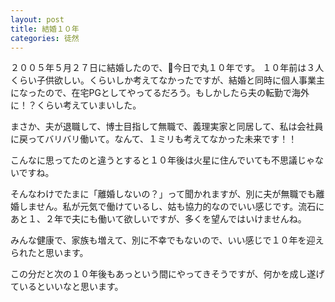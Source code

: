 ```yaml
---
layout: post
title: 結婚１０年
categories: 徒然
---
```


２００５年５月２７日に結婚したので、今日で丸１０年です。
１０年前は３人くらい子供欲しい。くらいしか考えてなかったですが、結婚と同時に個人事業主になったので、在宅PGとしてやってるだろう。もしかしたら夫の転勤で海外に！？くらい考えていまいした。

まさか、夫が退職して、博士目指して無職で、義理実家と同居して、私は会社員に戻ってバリバリ働いて。なんて、１ミリも考えてなかった未来です！！

こんなに思ってたのと違うとすると１０年後は火星に住んでいても不思議じゃないですね。

そんなわけでたまに「離婚しないの？」って聞かれますが、別に夫が無職でも離婚しません。私が元気で働けているし、姑も協力的なのでいい感じです。流石にあと１、２年で夫にも働いて欲しいですが、多くを望んではいけませんね。

みんな健康で、家族も増えて、別に不幸でもないので、いい感じで１０年を迎えられたと思います。

この分だと次の１０年後もあっという間にやってきそうですが、何かを成し遂げているといいなと思います。

